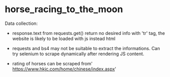 # horse_racing_to_the_moon

Data collection:
- response.text from requests.get() return no desired info with 'tr' tag, the website is likely to be loaded with js instead html
- requests and bs4 may not be suitable to extract the informations. Can try selenium to scrape dynamically after rendering JS content.

- rating of horses can be scraped from' https://www.hkjc.com/home/chinese/index.aspx'

